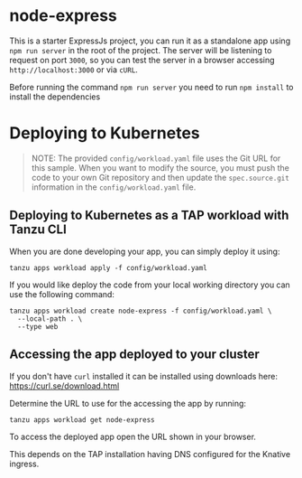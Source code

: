 # node-express

This is a starter ExpressJs project, you can run it as a standalone
app using `npm run server` in the root of the project.
The server will be listening to request on port `3000`,
so you can test the server in a browser accessing `http://localhost:3000` or via `cURL`.

Before running the command `npm run server` you need to run `npm install` to
install the dependencies
# Deploying to Kubernetes

> NOTE: The provided `config/workload.yaml` file uses the Git URL for this sample. When you want to modify the source, you must push the code to your own Git repository and then update the `spec.source.git` information in the `config/workload.yaml` file.

## Deploying to Kubernetes as a TAP workload with Tanzu CLI

When you are done developing your app, you can simply deploy it using:

```
tanzu apps workload apply -f config/workload.yaml
```

If you would like deploy the code from your local working directory you can use the following command:

```
tanzu apps workload create node-express -f config/workload.yaml \
  --local-path . \
  --type web
```

## Accessing the app deployed to your cluster

If you don't have `curl` installed it can be installed using downloads here: https://curl.se/download.html

Determine the URL to use for the accessing the app by running:

```
tanzu apps workload get node-express
```

To access the deployed app open the URL shown in your browser.

This depends on the TAP installation having DNS configured for the Knative ingress.
